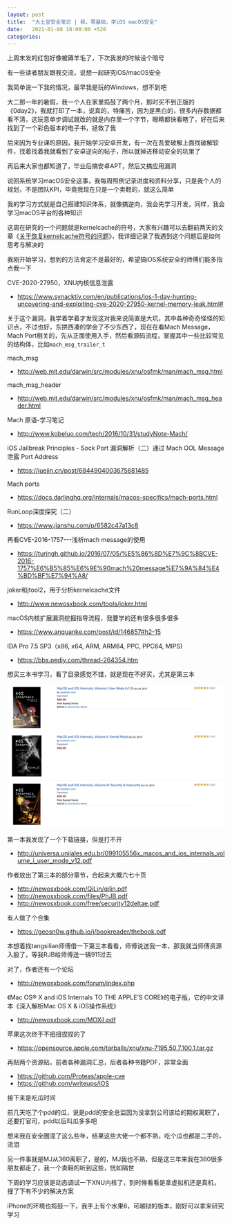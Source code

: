 ```yaml
---
layout: post
title:  "大土豆安全笔记 | 我，零基础，学iOS macOS安全"
date:   2021-01-08 18:00:00 +520
categories: 
---
```


上周末发的红包好像被薅羊毛了，下次我发的时候设个暗号

有一些读者朋友跟我交流，说想一起研究iOS/macOS安全

我简单说一下我的情况，最早我是玩的Windows，想不到吧

大二那一年的暑假，我一个人在家里捣鼓了两个月，那时买不到正版的《0day2》，我就打印了一本，说真的，特痛苦，因为是黑白的，很多内存数据都看不清，这玩意单步调试就改的就是内存里一个字节，眼睛都快看瞎了，好在后来找到了一个彩色版本的电子书，拯救了我

后来因为专业课的原因，我开始学习安卓开发，有一次在吾爱破解上面找破解软件，找着找着我就看到了安卓逆向的帖子，所以就掉进移动安全的坑里了

再后来大家也都知道了，毕业后搞安卓APT，然后又搞应用漏洞

说回系统学习macOS安全这事，我每周照例记录进度和资料分享，只是我个人的规划，不是团队KPI，毕竟我现在只是一个卖鞋的，就这么简单

我的学习方式就是自己搭建知识体系，就像搞逆向，我会先学习开发，同样，我会学习macOS平台的各种知识

这周在研究的一个问题就是kernelcache的符号，大家有兴趣可以去翻前两天的文章《[关于恢复kernelcache符号的问题](https://mp.weixin.qq.com/s/4uJMMkCrIR9kk45TGBZxAQ)》，我详细记录了我遇到这个问题后是如何思考与解决的

我刚开始学习，想到的方法肯定不是最好的，希望搞iOS系统安全的师傅们能多指点我一下

CVE-2020-27950，XNU内核信息泄露
- https://www.synacktiv.com/en/publications/ios-1-day-hunting-uncovering-and-exploiting-cve-2020-27950-kernel-memory-leak.html#

关于这个漏洞，我学着学着才发现这对我来说简直是大坑，其中各种奇奇怪怪的知识点，不过也好，东拼西凑的学会了不少东西了，现在在看Mach Message，Mach Port相关的，先从正面使用入手，然后看源码流程，掌握其中一些比较常见的结构体，比如`mach_msg_trailer_t`

mach_msg
- http://web.mit.edu/darwin/src/modules/xnu/osfmk/man/mach_msg.html

mach_msg_header
- http://web.mit.edu/darwin/src/modules/xnu/osfmk/man/mach_msg_header.html

Mach 原语-学习笔记
- http://www.kobeluo.com/tech/2016/10/31/studyNote-Mach/

iOS Jailbreak Principles - Sock Port 漏洞解析（二）通过 Mach OOL Message 泄露 Port Address
- https://juejin.cn/post/6844904003675881485

Mach ports
- https://docs.darlinghq.org/internals/macos-specifics/mach-ports.html

RunLoop深度探究（二）
- https://www.jianshu.com/p/6582c47a13c8

再看CVE-2016-1757---浅析mach message的使用
- https://turingh.github.io/2016/07/05/%E5%86%8D%E7%9C%8BCVE-2016-1757%E6%B5%85%E6%9E%90mach%20message%E7%9A%84%E4%BD%BF%E7%94%A8/

joker和jtool2，用于分析kernelcache文件
- http://www.newosxbook.com/tools/joker.html

macOS内核扩展漏洞挖掘指导流程，我要学的还有很多很多很多
- https://www.anquanke.com/post/id/146857#h2-15

IDA Pro 7.5 SP3（x86, x64, ARM, ARM64, PPC, PPC64, MIPS)
- https://bbs.pediy.com/thread-264354.htm

想买三本书学习，看了目录感觉不错，就是现在不好买，尤其是第三本

![IMAGE](/assets/resources/4A57BC9D014DD4CD283AC830B332DC20.jpg)

第一本我发现了一个下载链接，但是打不开
- http://universa.unijales.edu.br/099105556x_macos_and_ios_internals_volume_i_user_mode_v12.pdf

作者放出了第三本的部分章节，合起来大概六七十页
- http://newosxbook.com/QiLin/qilin.pdf
- http://newosxbook.com/files/PhJB.pdf
- http://newosxbook.com/free/security12deltae.pdf

有人做了个合集
- https://geosn0w.github.io/j/bookreader/thebook.pdf

本想着找tangsilian师傅借一下第三本看看，师傅说送我一本，那我就当师傅资源入股了，等我RJB给师傅送一辆911过去

对了，作者还有一个论坛
- http://newosxbook.com/forum/index.php

《Mac OS® X and iOS Internals TO THE APPLE’S CORE》的电子版，它的中文译本《深入解析Mac OS X & iOS操作系统》
- http://newosxbook.com/MOXiI.pdf

苹果这次终于不扭扭捏捏的了
- https://opensource.apple.com/tarballs/xnu/xnu-7195.50.7.100.1.tar.gz

再贴两个资源贴，前者各种漏洞汇总，后者各种书籍PDF，非常全面
- https://github.com/Proteas/apple-cve
- https://github.com/writeups/iOS

接下来是吃瓜时间

前几天吃了个pdd的瓜，说是pdd的安全总监因为没拿到公司该给的期权离职了，还要打官司，pdd以后叫瓜多多吧

想来我在安全圈混了这么些年，结果这些大佬一个都不熟，吃个瓜也都是二手的，流泪

另一件事就是MJ从360离职了，是的，MJ我也不熟，但是这三年来我在360很多朋友都走了，我一个卖鞋的听到这些，恍如隔世

下周的学习应该是动态调试一下XNU内核了，到时候看看是拿虚拟机还是真机，搜了下有不少的解决方案

iPhone的环境也捣鼓一下，我手上有个水果6，可越狱的版本，刚好可以拿来研究学习